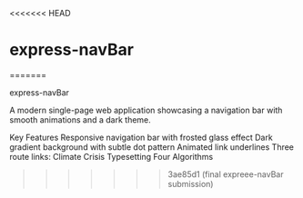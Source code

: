 <<<<<<< HEAD
# express-navBar
=======

express-navBar

A modern single-page web application showcasing a navigation bar with smooth animations and a dark theme.

Key Features
Responsive navigation bar with frosted glass effect
Dark gradient background with subtle dot pattern
Animated link underlines
Three route links:
Climate Crisis
Typesetting
Four Algorithms
>>>>>>> 3ae85d1 (final expreee-navBar submission)
